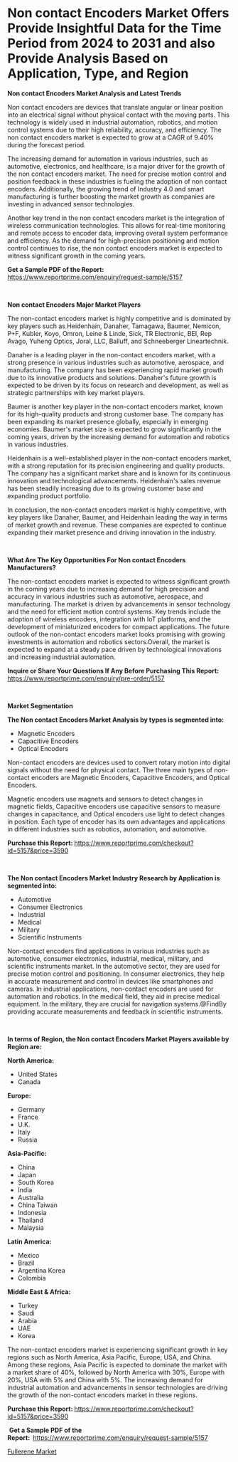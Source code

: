 <p><h1>Non contact Encoders Market Offers Provide Insightful Data for the Time Period from 2024 to 2031 and also Provide Analysis Based on Application, Type, and Region</h1></p><p><strong>Non contact Encoders Market Analysis and Latest Trends</strong></p>
<p><p>Non contact encoders are devices that translate angular or linear position into an electrical signal without physical contact with the moving parts. This technology is widely used in industrial automation, robotics, and motion control systems due to their high reliability, accuracy, and efficiency. The non contact encoders market is expected to grow at a CAGR of 9.40% during the forecast period.</p><p>The increasing demand for automation in various industries, such as automotive, electronics, and healthcare, is a major driver for the growth of the non contact encoders market. The need for precise motion control and position feedback in these industries is fueling the adoption of non contact encoders. Additionally, the growing trend of Industry 4.0 and smart manufacturing is further boosting the market growth as companies are investing in advanced sensor technologies.</p><p>Another key trend in the non contact encoders market is the integration of wireless communication technologies. This allows for real-time monitoring and remote access to encoder data, improving overall system performance and efficiency. As the demand for high-precision positioning and motion control continues to rise, the non contact encoders market is expected to witness significant growth in the coming years.</p></p>
<p><strong>Get a Sample PDF of the Report:&nbsp;</strong> <a href="https://www.reportprime.com/enquiry/request-sample/5157">https://www.reportprime.com/enquiry/request-sample/5157</a></p>
<p>&nbsp;</p>
<p><strong>Non contact Encoders Major Market Players</strong></p>
<p><p>The non-contact encoders market is highly competitive and is dominated by key players such as Heidenhain, Danaher, Tamagawa, Baumer, Nemicon, P+F, Kubler, Koyo, Omron, Leine & Linde, Sick, TR Electronic, BEI, Rep Avago, Yuheng Optics, Joral, LLC, Balluff, and Schneeberger Lineartechnik.</p><p>Danaher is a leading player in the non-contact encoders market, with a strong presence in various industries such as automotive, aerospace, and manufacturing. The company has been experiencing rapid market growth due to its innovative products and solutions. Danaher's future growth is expected to be driven by its focus on research and development, as well as strategic partnerships with key market players.</p><p>Baumer is another key player in the non-contact encoders market, known for its high-quality products and strong customer base. The company has been expanding its market presence globally, especially in emerging economies. Baumer's market size is expected to grow significantly in the coming years, driven by the increasing demand for automation and robotics in various industries.</p><p>Heidenhain is a well-established player in the non-contact encoders market, with a strong reputation for its precision engineering and quality products. The company has a significant market share and is known for its continuous innovation and technological advancements. Heidenhain's sales revenue has been steadily increasing due to its growing customer base and expanding product portfolio.</p><p>In conclusion, the non-contact encoders market is highly competitive, with key players like Danaher, Baumer, and Heidenhain leading the way in terms of market growth and revenue. These companies are expected to continue expanding their market presence and driving innovation in the industry.</p></p>
<p>&nbsp;</p>
<p><strong>What Are The Key Opportunities For Non contact Encoders Manufacturers?</strong></p>
<p><p>The non-contact encoders market is expected to witness significant growth in the coming years due to increasing demand for high precision and accuracy in various industries such as automotive, aerospace, and manufacturing. The market is driven by advancements in sensor technology and the need for efficient motion control systems. Key trends include the adoption of wireless encoders, integration with IoT platforms, and the development of miniaturized encoders for compact applications. The future outlook of the non-contact encoders market looks promising with growing investments in automation and robotics sectors.Overall, the market is expected to expand at a steady pace driven by technological innovations and increasing industrial automation.</p></p>
<p><strong>Inquire or Share Your Questions If Any Before Purchasing This Report:</strong> <a href="https://www.reportprime.com/enquiry/pre-order/5157">https://www.reportprime.com/enquiry/pre-order/5157</a></p>
<p>&nbsp;</p>
<p><strong>Market Segmentation</strong></p>
<p><strong>The Non contact Encoders Market Analysis by types is segmented into:</strong></p>
<p><ul><li>Magnetic Encoders</li><li>Capacitive Encoders</li><li>Optical Encoders</li></ul></p>
<p><p>Non-contact encoders are devices used to convert rotary motion into digital signals without the need for physical contact. The three main types of non-contact encoders are Magnetic Encoders, Capacitive Encoders, and Optical Encoders. </p><p>Magnetic encoders use magnets and sensors to detect changes in magnetic fields, Capacitive encoders use capacitive sensors to measure changes in capacitance, and Optical encoders use light to detect changes in position. Each type of encoder has its own advantages and applications in different industries such as robotics, automation, and automotive.</p></p>
<p><strong>Purchase this Report:&nbsp;</strong><a href="https://www.reportprime.com/checkout?id=5157&price=3590">https://www.reportprime.com/checkout?id=5157&price=3590</a></p>
<p>&nbsp;</p>
<p><strong>The Non contact Encoders Market Industry Research by Application is segmented into:</strong></p>
<p><ul><li>Automotive</li><li>Consumer Electronics</li><li>Industrial</li><li>Medical</li><li>Military</li><li>Scientific Instruments</li></ul></p>
<p><p>Non-contact encoders find applications in various industries such as automotive, consumer electronics, industrial, medical, military, and scientific instruments market. In the automotive sector, they are used for precise motion control and positioning. In consumer electronics, they help in accurate measurement and control in devices like smartphones and cameras. In industrial applications, non-contact encoders are used for automation and robotics. In the medical field, they aid in precise medical equipment. In the military, they are crucial for navigation systems.@FindBy providing accurate measurements and feedback in scientific instruments.</p></p>
<p>&nbsp;</p>
<p><strong>In terms of Region, the Non contact Encoders Market Players available by Region are:</strong></p>
<p>
    <p> <strong> North America: </strong>
        <ul>
            <li>United States</li>
            <li>Canada</li>
        </ul>
        </p> 
    <p> <strong> Europe: </strong>
        <ul>
            <li>Germany</li>
            <li>France</li>
            <li>U.K.</li>
            <li>Italy</li>
            <li>Russia</li>
        </ul>
        </p> 
    <p> <strong> Asia-Pacific: </strong>
        <ul>
            <li>China</li>
            <li>Japan</li>
            <li>South Korea</li>
            <li>India</li>
            <li>Australia</li>
            <li>China Taiwan</li>
            <li>Indonesia</li>
            <li>Thailand</li>
            <li>Malaysia</li>
        </ul>
        </p> 
    <p> <strong> Latin America: </strong>
        <ul>
            <li>Mexico</li>
            <li>Brazil</li>
            <li>Argentina Korea</li>
            <li>Colombia</li>
        </ul>
        </p> 
    <p> <strong> Middle East & Africa: </strong>
        <ul>
            <li>Turkey</li>
            <li>Saudi</li>
            <li>Arabia</li>
            <li>UAE</li>
            <li>Korea</li>
        </ul>
    </p>
    </p>
<p><p>The non-contact encoders market is experiencing significant growth in key regions such as North America, Asia Pacific, Europe, USA, and China. Among these regions, Asia Pacific is expected to dominate the market with a market share of 40%, followed by North America with 30%, Europe with 20%, USA with 5% and China with 5%. The increasing demand for industrial automation and advancements in sensor technologies are driving the growth of the non-contact encoders market in these regions.</p></p>
<p><strong>Purchase this Report: </strong><a href="https://www.reportprime.com/checkout?id=5157&price=3590">https://www.reportprime.com/checkout?id=5157&price=3590</a></p>
<p>&nbsp;<strong>Get a Sample PDF of the Report:&nbsp;&nbsp;</strong><a href="https://www.reportprime.com/enquiry/request-sample/5157">https://www.reportprime.com/enquiry/request-sample/5157</a></p>
<p><strong></strong></p>
<p><p><a href="https://meowing-lemming-dd3.notion.site/Global-Fullerene-Market-by-Types-Applications-and-Major-Players-with-Regional-Growth-Rate-Analysi-7e7e4b8271f846b6a46e4cc61f9ac353">Fullerene Market</a></p></p>